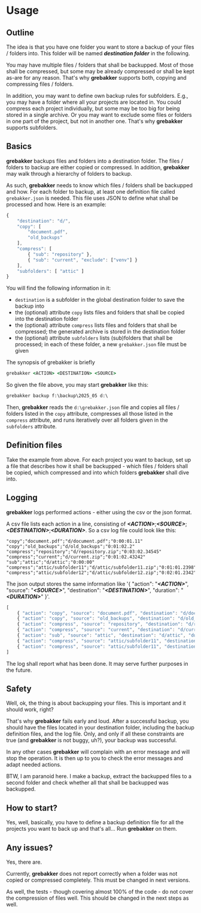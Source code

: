 # Usage

## Outline

The idea is that you have one folder you want to store a backup of your files / folders into. This folder will be named ___destination folder___ in the following.

You may have multiple files / folders that shall be backupped. Most of those shall be compressed, but some may be already compressed or shall be kept as-are for any reason. That's why __grebakker__ supports both, copying and compressing files / folders.

In addition, you may want to define own backup rules for subfolders. E.g., you may have a folder where all your projects are located in. You could compress each project individually, but some may be too big for being stored in a single archive. Or you may want to exclude some files or folders in one part of the project, but not in another one. That's why __grebakker__ supports subfolders. 


## Basics

__grebakker__ backups files and folders into a destination folder. The files / folders to backup are either copied or compressed. In addition, __grebakker__ may walk through a hierarchy of folders to backup.

As such, __grebakker__ needs to know which files / folders shall be backupped and how. For each folder to backup, at least one definition file called ```grebakker.json``` is needed. This file uses JSON to define what shall be processed and how. Here is an example:


```js
{
    "destination": "d/",
    "copy": [ 
        "document.pdf",
        "old_backups"
    ],
    "compress": [
        { "sub": "repository" },
        { "sub": "current", "exclude": ["venv"] }
    ],
    "subfolders": [ "attic" ]
}
```

You will find the following information in it:

* ```destination``` is a subfolder in the global destination folder to save the backup into
* the (optional) attribute ```copy``` lists files and folders that shall be copied into the destination folder
* the (optional) attribute ```compress``` lists files and folders that shall be compressed; the generated archive is stored in the destination folder
* the (optional) attribute ```subfolders``` lists (sub)folders that shall be processed; in each of these folder, a new ```grebakker.json``` file must be given

The synopsis of grebakker is briefly

```cmd
grebakker <ACTION> <DESTINATION> <SOURCE>
```

So given the file above, you may start __grebakker__ like this:

```cmd
grebakker backup f:\backup\2025_05 d:\
```


Then, __grebakker__ reads the ```d:\grebakker.json``` file and copies all files / folders listed in the ```copy``` attribute, compresses all those listed in the ```compress``` attribute, and runs iteratively over all folders given in the ```subfolders``` attribute.


## Definition files

Take the example from above. For each project you want to backup, set up a file that describes how it shall be backupped - which files / folders shall be copied, which compressed and into which folders __grebakker__ shall dive into.


## Logging

__grebakker__ logs performed actions - either using the csv or the json format.

A csv file lists each action in a line, consisting of ***&lt;ACTION&gt;***;***&lt;SOURCE&gt;***;***&lt;DESTINATION&gt;***;***&lt;DURATION&gt;***. So a csv log file could look like this:

```csv
"copy";"document.pdf";"d/document.pdf";"0:00:01.11"
"copy";"old_backups";"d/old_backups";"0:01:02.2"
"compress";"repository";"d/repository.zip";"0:03:02.34545"
"compress";"current";"d/current.zip";"0:01:02.43242"
"sub";"attic";"d/attic";"0:00:00"
"compress";"attic/subfolder11";"d/attic/subfolder11.zip";"0:01:01.2398"
"compress";"attic/subfolder12";"d/attic/subfolder12.zip";"0:02:01.2342"
```

The json output stores the same information like '{ "action": "***&lt;ACTION&gt;***", "source": "***&lt;SOURCE&gt;***", "destination": "***&lt;DESTINATION&gt;***", "duration": "***&lt;DURATION&gt;***" }'.

```js
[
    { "action": "copy", "source": "document.pdf", "destination": "d/document.pdf", "duration": "0:00:0111" },
    { "action": "copy", "source": "old_backups", "destination": "d/old_backups", "duration": "0:01:02.2" },
    { "action": "compress", "source": "repository", "destination": "d/repository.zip", "duration": "0:03:02.34545" },
    { "action": "compress", "source": "current", "destination": "d/current.zip", "duration": "0:01:02.43242" },
    { "action": "sub", "source": "attic", "destination": "d/attic", "duration": "0:00:00" },
    { "action": "compress", "source": "attic/subfolder11", "destination": "d/attic/subfolder11.zip", "duration": "0:01:01.2398" },
    { "action": "compress", "source": "attic/subfolder11", "destination": "d/attic/subfolder12.zip", "duration": "0:02:01.2342" }
]
```

The log shall report what has been done. It may serve further purposes in the future.


## Safety

Well, ok, the thing is about backupping your files. This is important and it should work, right?

That's why __grebakker__ fails early and loud. After a successful backup, you should have the files located in your destination folder, including the backup definition files, and the log file. Only, and only if all these constraints are true (and __grebakker__ is not buggy, uh?), your backup was successful.

In any other cases __grebakker__ will complain with an error message and will stop the operation. It is then up to you to check the error messages and adapt needed actions.

BTW, I am paranoid here. I make a backup, extract the backupped files to a second folder and check whether all that shall be backupped was backupped. 


## How to start?

Yes, well, basically, you have to define a backup definition file for all the projects you want to back up and that's all... Run __grebakker__ on them.


## Any issues?

Yes, there are.

Currently, __grebakker__ does not report correctly when a folder was not copied or compressed completely. This must be changed in next versions.

As well, the tests - though covering almost 100% of the code - do not cover the compression of files well. This should be changed in the next steps as well.

